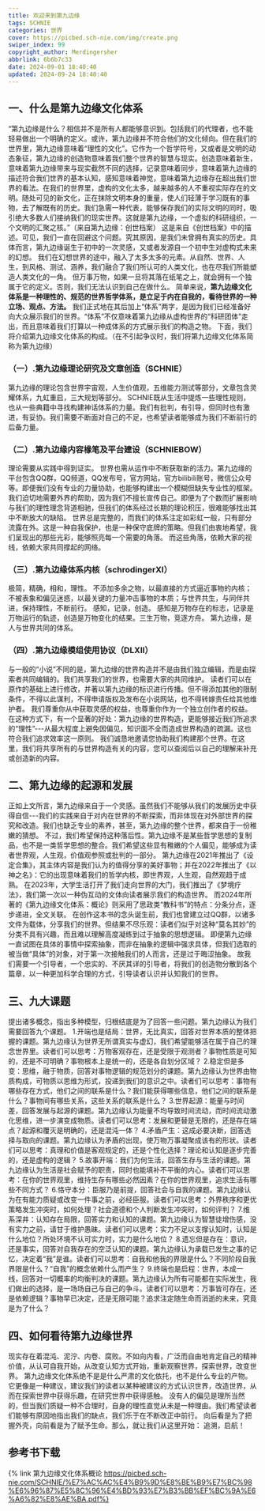 ```yaml
---
title: 欢迎来到第九边缘
tags: SCHNIE
categories: 世界
cover: https://picbed.sch-nie.com/img/create.png
swiper_index: 99
copyright_author: Merdingersher
abbrlink: 6b6b7c33
date: 2024-09-01 18:40:40
updated: 2024-09-24 18:40:40
---
```

<script>
    (function(d, w, c) {
        w.ChatraID = 'D5JbrYK4vHavdTNTf';
        var s = d.createElement('script');
        w[c] = w[c] || function() {
            (w[c].q = w[c].q || []).push(arguments);
        };
        s.async = true;
        s.src = 'https://call.chatra.io/chatra.js';
        if (d.head) d.head.appendChild(s);
    })(document, window, 'Chatra');
</script>
## 一、什么是第九边缘文化体系

“第九边缘是什么？相信并不是所有人都能够意识到。包括我们的代理者，也不能轻易做出一个明确的定义。或许，第九边缘并不符合他们的文化倾向。但在我们的世界里，第九边缘意味着“理性的文化”。它作为一个哲学符号，又或者是文明的动态象征，第九边缘的创造物意味着我们整个世界的智慧与现实。创造意味着新生，意味着第九边缘带来与现实截然不同的选择，记录意味着同步，意味着第九边缘的描述符合我们世界的基本认知，感知意味着神觉，意味着第九边缘存在超出我们世界的看法。在我们的世界里，虚构的文化太多，越来越多的人不重视实际存在的文明。随处可见的新文化，正在抹除文明本身的重量，使人们轻薄于学习既有的事物，去了解既有的历史。我们急需一种代表，能够保存我们的实际文明的同时，吸引绝大多数人们接纳我们的现实世界。这就是第九边缘，一个虚拟的科研组织，一个文明的汇聚之核。”（来自第九边缘：创世档案）
这是来自《创世档案》中的描述。可见，我们一直在回避这个问题。究其原因，是我们未曾拥有真实的历史。具体而言，第九边缘诞生于初中的一次灵感，又或者发源自一个初中生对虚构式未来的幻想。
我们在幻想世界的途中，融入了太多太多的元素。从自然、世界、人生，到风格、测试、涵养，我们融合了我们所认可的人类文化，也在尽我们所能塑造人类文化的一角。
但万事万物，如果一旦将其落在纸笔之上，就会拥有一个独属于它的定义。否则，我们无法认识到自己在做什么。
简单来说，**第九边缘文化体系是一种理性的、规范的世界哲学体系，是立足于内在自我的，看待世界的一种立场、观点、方法。**
我们正式地在其后加上“体系”两字，是因为我们已经准备好向大众展示我们的世界。“体系”不仅意味着第九边缘从虚构世界的“科研团体”走出，而且意味着我们打算以一种成体系的方式展示我们的构造之物。
下面，我们将介绍第九边缘文化体系的构成。（在不引起争议时，我们将第九边缘文化体系简称为第九边缘）

### （一）.第九边缘理论研究及文章创造（SCHNIE）

第九边缘的理论包含世界宇宙观，人生价值观，五维能力测试等部分，文章包含灵耀体系，九虹重启，三大规划等部分。
SCHNIE既从生活中提炼一些理性规则，也从一些典籍中寻找构建神话体系的力量。我们有批判，有引导，但同时也有激进，有妥协。我们需要不断面对自己的不足，也希望读者能够成为我们不断前行的后备力量。
### （二）.第九边缘内容椽笔及平台建设（SCHNIEBOW）

理论需要从实践中得到证实。
世界也需从运作中不断获取新的活力。第九边缘的平台包含QQ群，QQ频道，QQ发布号，官方网站，官方bilibili账号，微信公众号等。即便我们没有专业的力量协助，也能够构建出一个模糊但缺失专业性的框架。
我们迫切地需要外界的帮助，因为我们不擅长宣传自己。即便为了个数而扩展影响与我们的理性理念背道相驰，但我们的体系经过长期的理论积压，很难能够找出其中不断放大的缺陷。
世界总是完整的，而我们的体系注定如彩虹一般，只有部分流露在外。这是一种自我保护，也是一种保守底牌的策略。但我们由衷地希望，我们呈现出的那些光彩，能够照亮每一个需要的角落。
而这些角落，依赖大家的视线，依赖大家共同撑起的网络。

### （三）.第九边缘体系内核（schrodingerXI）

极简，精确，相和，理性。
不添加多余之物，以最直接的方式逼近事物的内核；不被表象和偏见迷惑，以最关键的力量冲击事物的本质；与世界共生，与同伴共进，保持理性，不断前行。
感知，记录，创造。
感知是万物存在的标志，记录是万物运行的轨迹，创造是万物变化的结果。三生万物，竞逐方舟。
第九边缘，是人与世界共同的体系。

### （四）.第九边缘模组使用协议（DLXII）

与一般的“小说”不同的是，第九边缘的世界构造并不是由我们独立编辑，而是由探索者共同编辑的。我们共享我们的世界，也需要大家的共同维护。
读者们可以在原作的基础上进行修改，并著以第九边缘的标识进行传播。但不得添加其他的限制条件，不得以此谋利，不得申请版权及发布在小说网站，也不得转嫁责任给其他维护者。
我们尊重你从中获取灵感的权益，也尊重你作为一个独立创作者的权益。
在这种方式下，有一个显著的好处：第九边缘的世界构造，更能够接近我们所追求的“理性”---从最大程度上避免因偏见，知识面不全而造成世界构造的疏漏。这也符合我们追求效率这一原则。
我们诚恳地邀请您协助我们构建那个世界。在这里，我们将共享所有的与世界构造有关的内容，您可以查阅后以自己的理解来补充或创造新的内容。

## 二、第九边缘的起源和发展

正如上文所言，第九边缘来自于一个灵感。虽然我们不能够从我们的发展历史中获得自信---我们的实践来自于对内在世界的不断探索，而非体现在对外部世界的探究和改造。我们也缺乏专业的素养，甚至，第九边缘的整个世界，都来自于一份稚嫩的猜想。
不过，我们希望保持这种落后性。第九边缘不是某些哲学思想的复制品，也不是一类哲学思想的整合。我们希望这些显有稚嫩的个人偏见，能够成为读者世界观，人生观，价值观参照或批判的一部分。
第九边缘在2021年推出了《设定合集》，其主体内容是我们认为的值得分享的美好事物；并在2022年推出了《以神之名》：它的出现意味着我们的哲学内核，即世界观，人生观，自然观趋于成熟。
在2023年，大学生活打开了我们走向世界的大门，我们推出了《梦境疗法》，我们第一次以一种伪互动的文体向读者展示我们的构造世界。
而2024年所著的《第九边缘文化体系：概论》则采用了思政类“教科书”的特点：分条分点，逐步递进，全文关联。
在创作这本书的念头诞生前，我们也曾建立过QQ群，以诸多文件为载体，分享我们的世界。但结果不尽乐观：读者们似乎对这种“莫名其妙”的分类不具有兴趣，而且难以理解高度凝练到过于抽象的思想逻辑。
即便第九边缘一直试图在具体的事情中探索抽象，而非在抽象的逻辑中强求具体，但我们选取的被当做“具体”的对象，对于第一次接触我们的人而言，还是过于晦涩抽象。
故我们需要一个引导者，一个忠实的、不厌其详的引导者，将我们的创造物分散到各个篇章，以一种更加科学合理的方式，引导读者认识并认知我们的世界。
## 三、九大课题
提出诸多概念，指出多种模型，归根结底是为了回答一些问题。第九边缘认为我们需要回答九个课题。
1.开端也是结局：世界，无比真实，回答对世界本质的整体把握的课题。第九边缘认为世界无所谓真实与虚幻，我们希望能够活在属于自己的理念世界里。读者们可以思考：万物客观存在，还是受限于观测者？事物性质是可知的，还是不可明确？事物根本上是统一的，还是各自划分区域？
2.稳定但是多变：思维，融于物质，回答对事物逻辑的规范划分的课题。第九边缘认为世界由物质构成，可物质以思维为形式，投递到我们的意识之中。读者们可以思考：事物有哪些存在方式，他们之间的联系是什么？我们能获得哪些信息，他们之间的联系是什么？事物间有哪些关系，这些关系的联系是什么？
3.世界起源：能量与时间差，回答发展与起源的课题。第九边缘认为能量不均导致时间流动，而时间流动激化思维，进一步演变成物质。读者们可以思考：发展和更替是无限的，还是存在端点？起源和覆灭是明确的，还是混沌一体？
4.矛盾产生：这成必要决断，回答选择与取向的课题。第九边缘认为矛盾的出现，使万物万事凝聚成该有的形状。读者们可以思考：真理和价值是客观规定的，还是个性化选择？理论和认知是逐步完善的，还是虚构的逻辑？
5.故事开端：我们为何生活，回答生存与生活的课题。第九边缘认为生活是社会赋予的职责，同时也能填补不平衡的内心。读者们可以思考：在你的世界观里，维持生存有哪些必然因素？在你的世界观里，追求生活有哪些不同方式？
6.恪守本分：臣服乃是前提，回答社会与自我的课题。第九边缘认为在有能力质疑或改变一件事之前，必经臣服。读者们可以思考：外界秩序和更优策略发生冲突时，如何处理？社会道德和个人判断发生冲突时，如何评判？
7.维系深井：认知存在局限，回答实力和认知的课题。第九边缘认为智慧徒增伤感，没有实力之前，请甘于维护愚昧。读者们可以思考：实力不足以支撑认知时，认知是什么地位？所处环境不认可实力时，实力是什么地位？
8.遗忘但是存在：意识，还是事实，回答对自我存在的空泛认知的课题。第九边缘认为承载已发生之事的记忆，决定着“我”是谁。读者们可以思考：自我和他我的界限是什么？不同阶段自我界限是什么？“自我”的概念依赖什么而产生？
9.终端也是启程：世界，本成一线，回答对一切概率的均衡判决的课题。第九边缘认为所有可能都在实际发生，我们做出的选择，是一场场自己与自己的争斗。读者们可以思考：万事皆可存在，还是依赖逻辑？事物早已决定，还是无限可能？追求注定随生命而消逝的未来，究竟是为了什么？

## 四、如何看待第九边缘世界
现实存在着混沌、泥泞、内卷、腐败。不如向内看，广泛而自由地肯定自己的精神价值，从认可自我开始，从改变认知方式开始，重新观察世界，探索世界，改变世界。
第九边缘文化体系绝不是是什么严肃的文化依托，也不是什么专业的产物。它更像是一种建议，建议我们的读者以某种被建议的方式认识世界，改造世界，从而在探索世界中获得乐趣，在研究世界中获得感触。
没有人的偏见是理所当然的，但当我们质疑一种不合理时，自身的理性直觉从未是一种理由。我们希望读者们能够有原因地指出我们的缺点，我们乐于在不断改正中前行。
向后看是为了把握外壳，向前看是为了赋予生命。那么，就让我们从这里开始：
追溯，启航！

## 参考书下载
{% link 第九边缘文化体系概论 https://picbed.sch-nie.com/SCHNIE/%E7%AC%AC%E4%B9%9D%E8%BE%B9%E7%BC%98%E6%96%87%E5%8C%96%E4%BD%93%E7%B3%BB%EF%BC%9A%E6%A6%82%E8%AE%BA.pdf%}